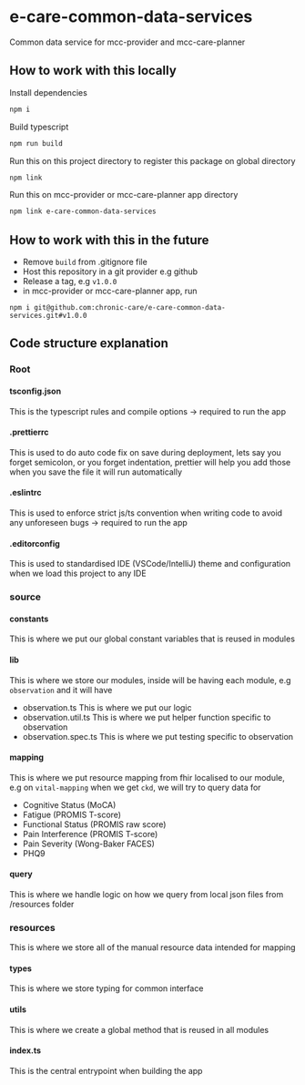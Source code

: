 # e-care-common-data-services

Common data service for mcc-provider and mcc-care-planner

## How to work with this locally
Install dependencies
```sh
npm i
```

Build typescript
```sh
npm run build
```

Run this on this project directory to register this package on global directory
```sh
npm link
```

Run this on mcc-provider or mcc-care-planner app directory
```sh
npm link e-care-common-data-services
```

## How to work with this in the future
- Remove `build` from .gitignore file
- Host this repository in a git provider e.g github
- Release a tag, e.g `v1.0.0`
- in mcc-provider or mcc-care-planner app, run
```
npm i git@github.com:chronic-care/e-care-common-data-services.git#v1.0.0
```

## Code structure explanation

### Root

#### tsconfig.json
This is the typescript rules and compile options -> required to run the app

#### .prettierrc
This is used to do auto code fix on save during deployment, lets say you forget semicolon, or you forget indentation, prettier will help you add those when you save the file it will run automatically

#### .eslintrc
This is used to enforce strict js/ts convention when writing code to avoid any unforeseen bugs -> required to run the app

#### .editorconfig
This is used to standardised IDE (VSCode/IntelliJ) theme and configuration when we load this project to any IDE

### source

#### constants
This is where we put our global constant variables that is reused in modules

#### lib
This is where we store our modules, inside will be having each module, e.g `observation` and it will have
- observation.ts
  This is where we put our logic
- observation.util.ts
  This is where we put helper function specific to observation
- observation.spec.ts
  This is where we put testing specific to observation

#### mapping
This is where we put resource mapping from fhir localised to our module, e.g on `vital-mapping` when we get `ckd`, we will try to query data for
- Cognitive Status (MoCA)
- Fatigue (PROMIS T-score)
- Functional Status (PROMIS raw score)
- Pain Interference (PROMIS T-score)
- Pain Severity (Wong-Baker FACES)
- PHQ9

#### query
This is where we handle logic on how we query from local json files from /resources folder

### resources
This is where we store all of the manual resource data intended for mapping

#### types
This is where we store typing for common interface

#### utils
This is where we create a global method that is reused in all modules

#### index.ts
This is the central entrypoint when building the app
